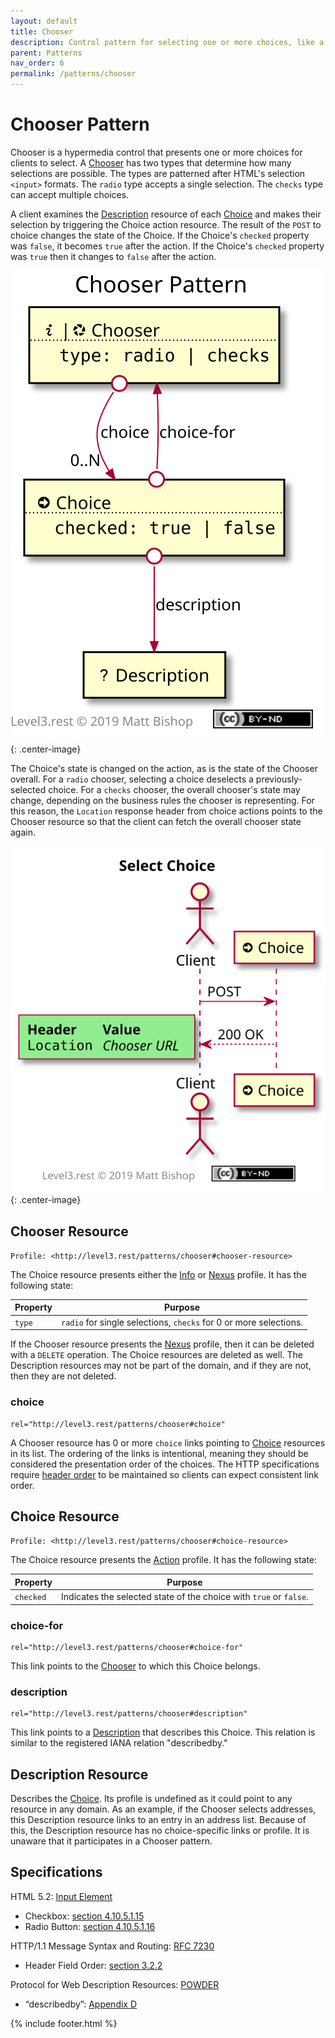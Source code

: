```yaml
---
layout: default
title: Chooser
description: Control pattern for selecting one or more choices, like a dropdown or a radio button.
parent: Patterns
nav_order: 6
permalink: /patterns/chooser
---
```

# Chooser Pattern

Chooser is a hypermedia control that presents one or more choices for clients to select. A [Chooser](#chooser-resource) has two types that determine how many selections are possible. The types are patterned after HTML's selection `<input>` formats. The  `radio` type accepts a single selection. The `checks` type can accept multiple choices.

A client examines the [Description](#description-resource) resource of each [Choice](#choice-resource) and makes their selection by triggering the Choice action resource. The result of the `POST` to choice changes the state of the Choice. If the Choice's `checked` property was `false`, it becomes `true` after the action. If the Choice's `checked` property was `true` then it changes to `false` after the action.

![](chooser/relations.svg){: .center-image}

The Choice's state is changed on the action, as is the state of the Chooser overall. For a `radio` chooser, selecting a choice deselects a previously-selected choice. For a  `checks` chooser, the overall chooser's state may change, depending on the business rules the chooser is representing. For this reason, the `Location` response header from choice actions points to the Chooser resource so that the client can fetch the overall chooser state again.

![](chooser/interactions.svg){: .center-image}

## Chooser Resource

`Profile: <http://level3.rest/patterns/chooser#chooser-resource>`

The Choice resource presents either the [Info](../profiles/info.md) or [Nexus](../profiles/nexus.md) profile. It has the following state:

| Property | Purpose                                                      |
| -------- | ------------------------------------------------------------ |
| `type`   | `radio` for single selections, `checks` for 0 or more selections. |

If the Chooser resource presents the [Nexus](../profiles/nexus.md) profile, then it can be deleted with a `DELETE` operation. The Choice resources are deleted as well. The Description resources may not be part of the domain, and if they are not, then they are not deleted.

### choice

```
rel="http://level3.rest/patterns/chooser#choice"
```

A Chooser resource has 0 or more `choice` links pointing to [Choice](#choice-resource) resources in its list. The ordering of the links is intentional, meaning they should be considered the presentation order of the choices. The HTTP specifications require [header order](https://tools.ietf.org/html/rfc7230#section-3.2.2) to be maintained so clients can expect consistent link order.

## Choice Resource

`Profile: <http://level3.rest/patterns/chooser#choice-resource>`

The Choice resource presents the [Action](../profiles/action.md) profile. It has the following state:

| Property  | Purpose                                                      |
| --------- | ------------------------------------------------------------ |
| `checked` | Indicates the selected state of the choice with `true` or `false`. |

### choice-for

```
rel="http://level3.rest/patterns/chooser#choice-for"
```

This link points to the [Chooser](#chooser-resource) to which this Choice belongs.

### description

```
rel="http://level3.rest/patterns/chooser#description"
```

This link points to a [Description](#description-resource) that describes this Choice. This relation is similar to the registered IANA relation "describedby."

## Description Resource

Describes the [Choice](#choice-resource). Its profile is undefined as it could point to any resource in any domain. As an example, if the Chooser selects addresses, this Description resource links to an entry in an address list. Because of this, the Description resource has no choice-specific links or profile. It is unaware that it participates in a Chooser pattern.

## Specifications

HTML 5.2: [Input Element](https://www.w3.org/TR/html52/sec-forms.html#the-input-element)

- Checkbox: [section 4.10.5.1.15](https://www.w3.org/TR/html52/sec-forms.html#checkbox-state-typecheckbox)
- Radio Button: [section 4.10.5.1.16](https://www.w3.org/TR/html52/sec-forms.html#radio-button-state-typeradio)

HTTP/1.1 Message Syntax and Routing: [RFC 7230](https://tools.ietf.org/html/rfc7230)

- Header Field Order: [section 3.2.2](https://tools.ietf.org/html/rfc7230#section-3.2.2)

Protocol for Web Description Resources: [POWDER](https://www.w3.org/TR/powder-dr/)

- “describedby”: [Appendix D](https://www.w3.org/TR/powder-dr/#appD)

{% include footer.html %}